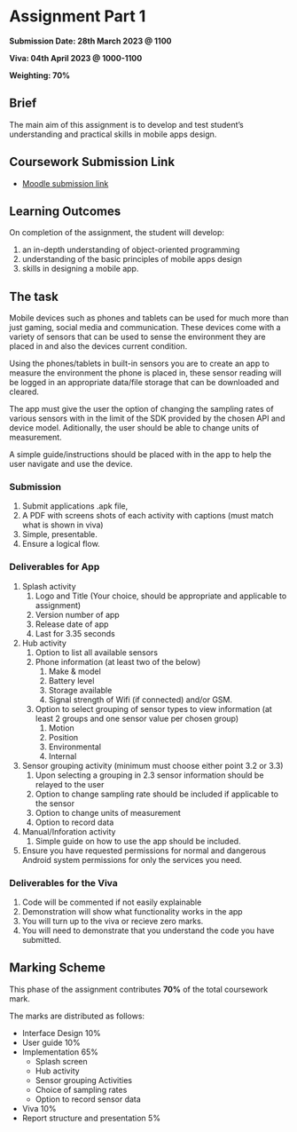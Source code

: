# Assignment Part 1

**Submission Date: 28th March 2023 @ 1100**

**Viva: 04th April 2023 @ 1000-1100**

**Weighting: 70%**

## Brief
The main aim of this assignment is to develop and test student’s understanding and practical skills in mobile apps design. 

## Coursework Submission Link

- [Moodle submission link](https://moodlecurrent.gre.ac.uk/mod/assign/view.php?id=2103906)

## Learning Outcomes

On completion of the assignment, the student will develop:
1. an in-depth understanding of object-oriented programming
2. understanding of the basic principles of mobile apps design
3. skills in designing a mobile app.

## The task

Mobile devices such as phones and tablets can be used for much more than just gaming, social media and communication.
These devices come with a variety of sensors that can be used to sense the environment they are placed in and also the devices current condition.

Using the phones/tablets in built-in sensors you are to create an app to measure the environment the phone is placed in, these sensor reading will be logged in an appropriate data/file storage that can be downloaded and cleared. 

The app must give the user the option of changing the sampling rates of various sensors with in the limit of the SDK provided by the chosen API and device model. Aditionally, the user should be able to change units of measurement. 

A simple guide/instructions should be placed with in the app to help the user navigate and use the device. 

### Submission
1. Submit applications .apk file, 
2. A PDF with screens shots of each activity with captions (must match what is shown in viva)
3. Simple, presentable.
4. Ensure a logical flow. 

### Deliverables for App

1. Splash activity
   1. Logo and Title (Your choice, should be appropriate and applicable to assignment)
   2. Version number of app
   3. Release date of app
   4. Last for 3.35 seconds
2. Hub activity
   1. Option to list all available sensors
   2. Phone information (at least two of the below)
      1. Make & model 
      2. Battery level
      3. Storage available
      4. Signal strength of Wifi (if connected) and/or GSM.
   3. Option to select grouping of sensor types to view information (at least 2 groups and one sensor value per chosen group)
      1. Motion
      2. Position
      3. Environmental
      4. Internal
3. Sensor grouping activity (minimum must choose either point 3.2 or 3.3)
   1. Upon selecting a grouping in 2.3 sensor information should be relayed to the user
   2. Option to change sampling rate should be included if applicable to the sensor
   3. Option to change units of measurement 
   4. Option to record data
4. Manual/Inforation activity
   1. Simple guide on how to use the app should be included.
5. Ensure you have requested permissions for normal and dangerous Android system permissions for only the services you need.

### Deliverables for the Viva

1. Code will be commented if not easily explainable
2. Demonstration will show what functionality works in the app
3. You will turn up to the viva or recieve zero marks.
4. You will need to demonstrate that you understand the code you have submitted.

## Marking Scheme
This phase of the assignment contributes **70%** of the total coursework mark. 

The marks are distributed as follows:
- Interface Design							10%
- User guide					 		10%
- Implementation							65%
  - Splash screen
  - Hub activity
  - Sensor grouping Activities
  - Choice of sampling rates
  - Option to record sensor data				
- Viva								10%
- Report structure and presentation 5% 
